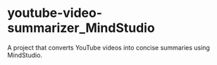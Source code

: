 # youtube-video-summarizer_MindStudio
A project that converts YouTube videos into concise summaries using MindStudio.
